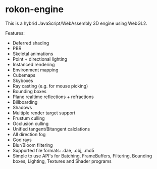 # rokon-engine

This is a hybrid JavaScript/WebAssembly 3D engine using WebGL2.

Features:
 - Deferred shading
 - PBR
 - Skeletal animations
 - Point + directional lighting
 - Instanced rendering
 - Environment mapping
 - Cubemaps
 - Skyboxes
 - Ray casting (e.g. for mouse picking)
 - Bounding boxes
 - Plane realtime reflections + refractions
 - Billboarding
 - Shadows
 - Multiple render target support
 - Frustum culling
 - Occlusion culling
 - Unified tangent/Bitangent calclations
 - All direction fog
 - God rays
 - Blur/Bloom filtering
 - Supported file formats: .dae, .obj, .md5
 - Simple to use API's for Batching, FrameBuffers, Filtering, Bounding boxes, Lighting, Textures and Shader programs
